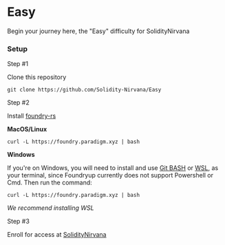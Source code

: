 # Easy
Begin your journey here, the "Easy" difficulty for SolidityNirvana


### Setup

Step #1

Clone this repository

```
git clone https://github.com/Solidity-Nirvana/Easy
```

Step #2

Install [foundry-rs](https://book.getfoundry.sh/getting-started/installation)

**MacOS/Linux**
```
curl -L https://foundry.paradigm.xyz | bash
```

**Windows**

If you're on Windows, you will need to install and use [Git BASH](https://gitforwindows.org/) or [WSL](https://learn.microsoft.com/en-us/windows/wsl/install), as your terminal, 
since Foundryup currently does not support Powershell or Cmd. Then run the command:

```
curl -L https://foundry.paradigm.xyz | bash
```

*We recommend installing WSL*

Step #3

Enroll for access at [SolidityNirvana](https://soliditynirvana.com)